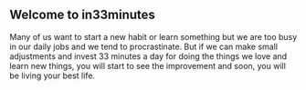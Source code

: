 ## Welcome to in33minutes

Many of us want to start a new habit or learn something but we are too busy in our daily jobs and we tend to procrastinate. But if we can make small adjustments and invest 33 minutes a day for doing the things we love and learn new things, you will start to see the improvement and soon, you will be living your best life.
